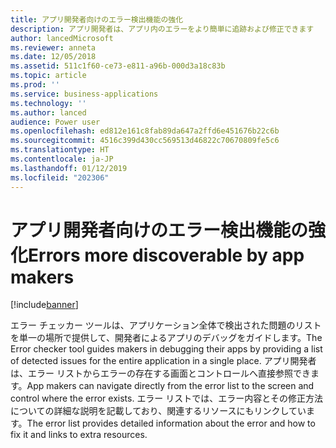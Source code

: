 ```yaml
---
title: アプリ開発者向けのエラー検出機能の強化
description: アプリ開発者は、アプリ内のエラーをより簡単に追跡および修正できます
author: lancedMicrosoft
ms.reviewer: anneta
ms.date: 12/05/2018
ms.assetid: 511c1f60-ce73-e811-a96b-000d3a18c83b
ms.topic: article
ms.prod: ''
ms.service: business-applications
ms.technology: ''
ms.author: lanced
audience: Power user
ms.openlocfilehash: ed812e161c8fab89da647a2ffd6e451676b22c6b
ms.sourcegitcommit: 4516c399d430cc569513d46822c70670809fe5c6
ms.translationtype: HT
ms.contentlocale: ja-JP
ms.lasthandoff: 01/12/2019
ms.locfileid: "202306"
---
```

# <a name="errors-more-discoverable-by-app-makers"></a><span data-ttu-id="364e4-103">アプリ開発者向けのエラー検出機能の強化</span><span class="sxs-lookup"><span data-stu-id="364e4-103">Errors more discoverable by app makers</span></span>


[!include[banner](../../includes/banner.md)]

<span data-ttu-id="364e4-104">エラー チェッカー ツールは、アプリケーション全体で検出された問題のリストを単一の場所で提供して、開発者によるアプリのデバッグをガイドします。</span><span class="sxs-lookup"><span data-stu-id="364e4-104">The Error checker tool guides makers in debugging their apps by providing a list of detected issues for the entire application in a single place.</span></span> <span data-ttu-id="364e4-105">アプリ開発者は、エラー リストからエラーの存在する画面とコントロールへ直接参照できます。</span><span class="sxs-lookup"><span data-stu-id="364e4-105">App makers can navigate directly from the error list to the screen and control where the error exists.</span></span> <span data-ttu-id="364e4-106">エラー リストでは、エラー内容とその修正方法についての詳細な説明を記載しており、関連するリソースにもリンクしています。</span><span class="sxs-lookup"><span data-stu-id="364e4-106">The error list provides detailed information about the error and how to fix it and links to extra resources.</span></span>
